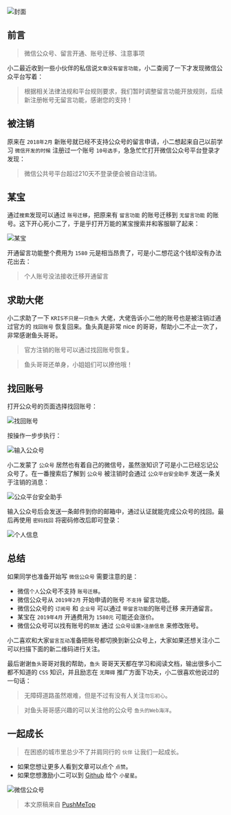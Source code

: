 <!-- # 公众号风波 -->

![封面](https://raw.githubusercontent.com/pushmetop/resource/master/30-seconds-for-everyday/wechat/poster.png)

## 前言

> 微信公众号、留言开通、账号迁移、注意事项

小二最近收到一些小伙伴的私信说`文章没有留言功能`，小二查阅了一下才发现微信公众平台写着：

> 根据相关法律法规和平台规则要求，我们暂时调整留言功能开放规则，后续新注册帐号无留言功能，感谢您的支持！

## 被注销

原来在 `2018年2月` 新账号就已经不支持公众号的留言申请，小二想起来自己以前学习 `微信开发的时候` 注册过一个账号 `10号选手`，急急忙忙打开微信公众号平台登录才发现：

> 微信公共号平台超过210天不登录便会被自动注销。

## 某宝

通过`搜索`发现可以通过 `账号迁移`，把原来有 `留言功能` 的账号迁移到 `无留言功能` 的账号。这下开心死小二了，于是乎打开万能的某宝搜索并和客服聊了起来：

![某宝](https://raw.githubusercontent.com/pushmetop/resource/master/30-seconds-for-everyday/wechat/taobao.png)

开通留言功能整个费用为 `1580` 元是相当昂贵了，可是小二想花这个钱却没有办法花出去：

> 个人账号没法接收迁移开通留言

## 求助大佬

小二求助了一下 `KRIS不只是一只鱼头` 大佬，大佬告诉小二他的账号也是被注销过通过官方的 `找回账号` 恢复回来。鱼头真是非常 nice 的哥哥，帮助小二不止一次了，非常感谢鱼头哥哥。

> 官方注销的账号可以通过找回账号恢复。

> 鱼头哥哥还单身，小姐姐们可以撩他哦！

## 找回账号

打开公众号的页面选择找回账号：

![找回账号](https://raw.githubusercontent.com/pushmetop/resource/master/30-seconds-for-everyday/wechat/find.png)

按操作一步步执行：

![输入公众号](https://raw.githubusercontent.com/pushmetop/resource/master/30-seconds-for-everyday/wechat/input.png)

小二发蒙了 `公众号` 居然也有着自己的微信号，虽然涨知识了可是小二已经忘记公众号了。在一番搜索后了解到 `公众号` 被注销时会通过 `公众平台安全助手` 发送一条关于注销的消息：

![公众平台安全助手](https://raw.githubusercontent.com/pushmetop/resource/master/30-seconds-for-everyday/wechat/safe.png)

输入公众号后会发送一条邮件到你的邮箱中，通过认证就能完成公众号的找回。最后再使用 `密码找回` 将密码修改后即可登录：

![个人信息](https://raw.githubusercontent.com/pushmetop/resource/master/30-seconds-for-everyday/wechat/info.png)

## 总结

如果同学也准备开始写 `微信公众号` 需要注意的是：

* 微信`个人`公众号不支持 `账号迁移`。
* 微信公众号从 `2019年2月` 开始申请的账号 `不支持` 留言功能。
* 微信公众号的 `订阅号` 和 `企业号` 可以通过 `带留言功能`的账号迁移 来开通留言。
* 某宝在 `2019年4月` 开通费用为 `1580元` 可能还会涨价。
* 微信公众号可以找有账号的`朋友` 通过 `公众号设置>注册信息` 来修改账号。

小二喜欢和大家`留言互动`准备把账号都切换到新公众号上，大家如果还想关注小二可以扫描下面的新二维码进行关注。

最后谢谢`鱼头`哥哥对我的帮助，`鱼头` 哥哥天天都在学习和阅读文档，输出很多小二都不知道的 `CSS` 知识，并且励志在 `无障碍` 推广方面下功夫，小二很喜欢他说过的一句话：

> 无障碍道路虽然艰难，但是不过有没有人关注`勿忘初心`。

> 对鱼头哥哥感兴趣的可以关注他的公众号 `鱼头的Web海洋`。

## 一起成长

> 在困惑的城市里总少不了并肩同行的 `伙伴` 让我们一起成长。

* 如果您想让更多人看到文章可以点个 `点赞`。
* 如果您想激励小二可以到 [Github](https://github.com/pushmetop/30-seconds-for-everyday) 给个 `小星星`。

![微信公众号](https://raw.githubusercontent.com/pushmetop/resource/master/donate/pushmetop.png)

> 本文原稿来自 [PushMeTop](https://github.com/pushmetop)
